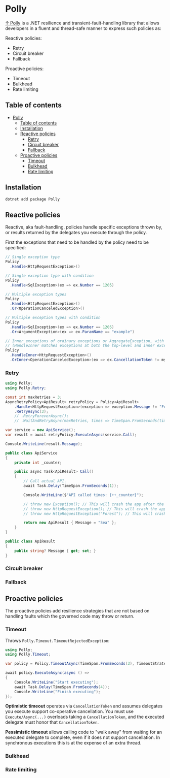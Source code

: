 # Polly

[↑ Polly](https://github.com/App-vNext/Polly) is a .NET resilience and transient-fault-handling library that allows developers in a fluent and thread-safe manner to express such policies as:

Reactive policies:

- Retry
- Circuit breaker
- Fallback

Proactive policies:

- Timeout
- Bulkhead
- Rate limiting

## Table of contents

- [Polly](#polly)
  - [Table of contents](#table-of-contents)
  - [Installation](#installation)
  - [Reactive policies](#reactive-policies)
    - [Retry](#retry)
    - [Circuit breaker](#circuit-breaker)
    - [Fallback](#fallback)
  - [Proactive policies](#proactive-policies)
    - [Timeout](#timeout)
    - [Bulkhead](#bulkhead)
    - [Rate limiting](#rate-limiting)

## Installation

```bash
dotnet add package Polly
```

## Reactive policies

Reactive, aka fault-handling, policies handle specific exceptions thrown by, or results returned by the delegates you execute through the policy.

First the exceptions that need to be handled by the policy need to be specified:

```csharp
// Single exception type
Policy
  .Handle<HttpRequestException>()

// Single exception type with condition
Policy
  .Handle<SqlException>(ex => ex.Number == 1205)

// Multiple exception types
Policy
  .Handle<HttpRequestException>()
  .Or<OperationCanceledException>()

// Multiple exception types with condition
Policy
  .Handle<SqlException>(ex => ex.Number == 1205)
  .Or<ArgumentException>(ex => ex.ParamName == "example")

// Inner exceptions of ordinary exceptions or AggregateException, with or without conditions
// (HandleInner matches exceptions at both the top-level and inner exceptions)
Policy
  .HandleInner<HttpRequestException>()
  .OrInner<OperationCanceledException>(ex => ex.CancellationToken != myToken)
```

### Retry

```csharp
using Polly;
using Polly.Retry;

const int maxRetries = 3;
AsyncRetryPolicy<ApiResult> retryPolicy = Policy<ApiResult>
    .Handle<HttpRequestException>(exception => exception.Message != "Forest") // Do not handle exception and just throw if this condition is not met.
    .RetryAsync(3);
    // .RetryForeverAsync();
    // .WaitAndRetryAsync(maxRetries, times => TimeSpan.FromSeconds(times * 2)); // Exponential retry time.

var service = new ApiService();
var result = await retryPolicy.ExecuteAsync(service.Call);

Console.WriteLine(result.Message);

public class ApiService
{
    private int _counter;

    public async Task<ApiResult> Call()
    {
        // Call actual API.
        await Task.Delay(TimeSpan.FromSeconds(1));

        Console.WriteLine($"API called times: {++_counter}");

        // throw new Exception(); // This will crash the app after the 1-st API call.
        // throw new HttpRequestException(); // This will crash the app after the 4-th API call.
        // throw new HttpRequestException("Forest"); // This will crash the app after the 1-st API call.

        return new ApiResult { Message = "Sea" };
    }
}

public class ApiResult
{
    public string? Message { get; set; }
}
```

### Circuit breaker

### Fallback

## Proactive policies

The proactive policies add resilience strategies that are not based on handling faults which the governed code may throw or return.

### Timeout

Throws `Polly.Timeout.TimeoutRejectedException`:

```csharp
using Polly;
using Polly.Timeout;

var policy = Policy.TimeoutAsync(TimeSpan.FromSeconds(3), TimeoutStrategy.Pessimistic);

await policy.ExecuteAsync(async () =>
{
    Console.WriteLine("Start executing");
    await Task.Delay(TimeSpan.FromSeconds(4));
    Console.WriteLine("Finish executing");
});
```

**Optimistic timeout** operates via `CancellationToken` and assumes delegates you execute support co-operative cancellation. You must use `Execute/Async(...)` overloads taking a `CancellationToken`, and the executed delegate must honor that `CancellationToken`.

**Pessimistic timeout** allows calling code to "walk away" from waiting for an executed delegate to complete, even if it does not support cancellation. In synchronous executions this is at the expense of an extra thread.

### Bulkhead

### Rate limiting
